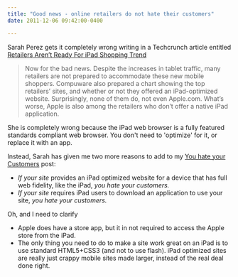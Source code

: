```yaml
---
title: "Good news - online retailers do not hate their customers"
date: 2011-12-06 09:42:00-0400

---
```


Sarah Perez gets it completely wrong writing in a Techcrunch article entitled [Retailers Aren’t Ready For iPad Shopping Trend](http://techcrunch.com/2011/12/05/retailers-arent-ready-for-ipad-shopping-trend/?utm_source=feedburner&utm_medium=feed&utm_campaign=Feed%3A+Techcrunch+%28TechCrunch%29)

> Now for the bad news. Despite the increases in tablet traffic, many retailers are not prepared to accommodate these new mobile shoppers. Compuware also prepared a chart showing the top retailers’ sites, and whether or not they offered an iPad-optimized website. Surprisingly, none of them do, not even Apple.com. What’s worse, Apple is also among the retailers who don’t offer a native iPad application.

She is completely wrong because the iPad web browser is a fully featured standards compliant web browser. You don't need to 'optimize' for it, or replace it with an app.

Instead, Sarah has given me two more reasons to add to my [You hate your Customers](https://hiltmon.com/blog/2011/11/27/you-hate-your-customers/) post:

* *If your site* provides an iPad optimized website for a device that has full web fidelity, like the iPad, *you hate your customers.*
* *If your site* requires iPad users to download an application to use your site, *you hate your customers.*

Oh, and I need to clarify

* Apple does have a store app, but it in not required to access the Apple store from the iPad.
* The only thing you need to do to make a site work great on an iPad is to use standard HTML5+CSS3 (and not to use flash). iPad optimized sites are really just crappy mobile sites made larger, instead of the real deal done right.

